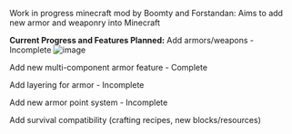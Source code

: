 Work in progress minecraft mod by Boomty and Forstandan:
Aims to add new armor and weaponry into Minecraft

**Current Progress and Features Planned:**
Add armors/weapons - Incomplete
![image](https://github.com/boomty/UtilityExpansion/assets/114364542/3361f942-6d7a-48eb-acfd-043be2439924)

Add new multi-component armor feature - Complete

Add layering for armor - Incomplete

Add new armor point system - Incomplete

Add survival compatibility (crafting recipes, new blocks/resources)
